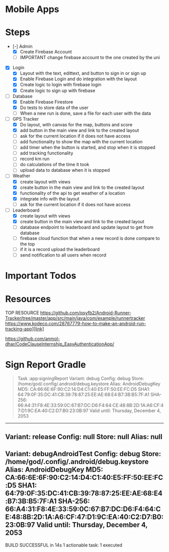 # Mobile Apps

# Steps
- [-] Admin
  - [x] Create Firebase Account
  - [ ] IMPORTANT change firebase account to the one created by the uni

- [x] Login
    - [x] Layout with the text, edittext, and button to sign in or sign up
    - [x] Enable Firebase Login and do integration with the layout
    - [x] Create logic to login with firebase login
    - [x] Create logic to sign up with firebase

- [ ] Database
    - [x] Enable Firebase Firestore
    - [x] Do tests to store data of the user
    - [ ] When a new run is done, save a file for each user with the data

- [ ] GPS Tracker
    - [x] Do layout, with canvas for the map, buttons and score
    - [x] add button in the main view and link to the created layout
    - [ ] ask for the current location if it does not have access
    - [ ] add functionality to show the map with the current location
    - [ ] add timer when the button is started, and stop when it is stopped
    - [ ] add tracking functionality
    - [ ] record km run
    - [ ] do calculations of the time it took
    - [ ] upload data to database when it is stopped

- [ ] Weather
    - [x] create layout with views
    - [x] create button in the main view and link to the created layout
    - [X] functionality of the api to get weather of a location
    - [X] integrate info with the layout
    - [ ] ask for the current location if it does not have access

- [ ] Leaderboard
    - [x] create layout with views
    - [x] create button in the main view and link to the created layout
    - [ ] database endpoint to leaderboard and update layout to get from database
    - [ ] firebase cloud function that when a new record is done compare to the top
    - [ ] if it is a record upload the leaderboard
    - [ ] send notification to all users when record

# Important Todos

# Resources
TOP RESOURCE https://github.com/psyfb2/Android-Runner-Tracker/tree/master/app/src/main/java/com/example/runnertracker
https://www.kodeco.com/28767779-how-to-make-an-android-run-tracking-app][link]

https://github.com/anmol-dhar/CodeClauseInternship_EasyAuthenticationApp/

# Sign Report Gradle
> Task :app:signingReport
Variant: debug
Config: debug
Store: /home/god/.config/.android/debug.keystore
Alias: AndroidDebugKey
MD5: CA:66:6E:6F:90:C2:14:D4:C1:40:E5:FF:50:EE:FC:D5
SHA1: 64:79:0F:35:DC:41:CB:39:78:87:25:EE:AE:68:E4:B7:3B:B5:7F:A1
SHA-256: 66:A4:31:F8:4E:33:59:0C:67:B7:DC:D6:F4:64:CE:48:8B:2D:1A:A6:CF:47:D1:9C:EA:40:C2:D7:B0:23:0B:97
Valid until: Thursday, December 4, 2053
----------
Variant: release
Config: null
Store: null
Alias: null
----------
Variant: debugAndroidTest
Config: debug
Store: /home/god/.config/.android/debug.keystore
Alias: AndroidDebugKey
MD5: CA:66:6E:6F:90:C2:14:D4:C1:40:E5:FF:50:EE:FC:D5
SHA1: 64:79:0F:35:DC:41:CB:39:78:87:25:EE:AE:68:E4:B7:3B:B5:7F:A1
SHA-256: 66:A4:31:F8:4E:33:59:0C:67:B7:DC:D6:F4:64:CE:48:8B:2D:1A:A6:CF:47:D1:9C:EA:40:C2:D7:B0:23:0B:97
Valid until: Thursday, December 4, 2053
----------

BUILD SUCCESSFUL in 14s
1 actionable task: 1 executed
